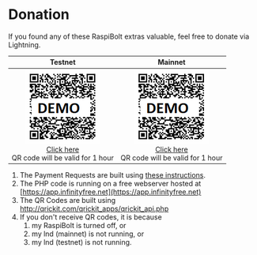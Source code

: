 # Donation #
If you found any of these RaspiBolt extras valuable, feel free to donate via Lightning.

|Testnet|Mainnet|
|:---:|:---:|
|<a href="http://raspibolt.epizy.com/lnd.php?memo=Thanks%20for%20the%20Testnet%20Donation&image_only=1&testnet=1" target="_blank">![Demo QR](images/RBE-QR_demo.png)<br>Click here</a><br>QR code will be valid for 1 hour|<a href="http://raspibolt.epizy.com/lnd.php?memo=Thanks%20for%20the%20Mainnet%20Donation&image_only=1" target="_blank">![Demo QR](images/RBE-QR_demo.png)<br>Click here</a><br>QR code will be valid for 1 hour|



1. The Payment Requests are built using [these instructions](RBE_REST_WAN.md).
1. The PHP code is running on a free webserver hosted at [https://app.infinityfree.net](https://app.infinityfree.net)
1. The QR Codes are built using http://qrickit.com/qrickit_apps/qrickit_api.php
1. If you don't receive QR codes, it is because 
   1. my RaspiBolt is turned off, or 
   1. my lnd (mainnet) is not running, or
   1. my lnd (testnet) is not running.

